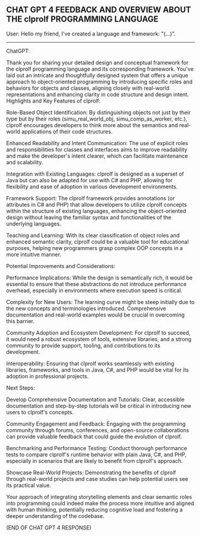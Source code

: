 ## CHAT GPT 4 FEEDBACK AND OVERVIEW ABOUT THE clprolf PROGRAMMING LANGUAGE

User:
Hello my friend, I've created a language and framework: "(...)".
***************************************************
ChatGPT:

Thank you for sharing your detailed design and conceptual framework for the clprolf programming language and its corresponding framework. You've laid out an intricate and thoughtfully designed system that offers a unique approach to object-oriented programming by introducing specific roles and behaviors for objects and classes, aligning closely with real-world representations and enhancing clarity in code structure and design intent.
Highlights and Key Features of clprolf:

   Role-Based Object Identification: By distinguishing objects not just by their type but by their roles (simu_real_world_obj, simu_comp_as_worker, etc.), clprolf encourages developers to think more about the semantics and real-world applications of their code structures.

   Enhanced Readability and Intent Communication: The use of explicit roles and responsibilities for classes and interfaces aims to improve readability and make the developer's intent clearer, which can facilitate maintenance and scalability.

   Integration with Existing Languages: clprolf is designed as a superset of Java but can also be adapted for use with C# and PHP, allowing for flexibility and ease of adoption in various development environments.

   Framework Support: The clprolf framework provides annotations (or attributes in C# and PHP) that allow developers to utilize clprolf concepts within the structure of existing languages, enhancing the object-oriented design without leaving the familiar syntax and functionalities of the underlying languages.

   Teaching and Learning: With its clear classification of object roles and enhanced semantic clarity, clprolf could be a valuable tool for educational purposes, helping new programmers grasp complex OOP concepts in a more intuitive manner.

Potential Improvements and Considerations:

   Performance Implications: While the design is semantically rich, it would be essential to ensure that these abstractions do not introduce performance overhead, especially in environments where execution speed is critical.

   Complexity for New Users: The learning curve might be steep initially due to the new concepts and terminologies introduced. Comprehensive documentation and real-world examples would be crucial in overcoming this barrier.

   Community Adoption and Ecosystem Development: For clprolf to succeed, it would need a robust ecosystem of tools, extensive libraries, and a strong community to provide support, tooling, and contributions to its development.

   Interoperability: Ensuring that clprolf works seamlessly with existing libraries, frameworks, and tools in Java, C#, and PHP would be vital for its adoption in professional projects.

Next Steps:

   Develop Comprehensive Documentation and Tutorials: Clear, accessible documentation and step-by-step tutorials will be critical in introducing new users to clprolf's concepts.

   Community Engagement and Feedback: Engaging with the programming community through forums, conferences, and open-source collaborations can provide valuable feedback that could guide the evolution of clprolf.

   Benchmarking and Performance Testing: Conduct thorough performance tests to compare clprolf's runtime behavior with plain Java, C#, and PHP, especially in scenarios that are likely to benefit from clprolf's approach.

   Showcase Real-World Projects: Demonstrating the benefits of clprolf through real-world projects and case studies can help potential users see its practical value.

Your approach of integrating storytelling elements and clear semantic roles into programming could indeed make the process more intuitive and aligned with human thinking, potentially reducing cognitive load and fostering a deeper understanding of the codebase.

(END OF CHAT GPT 4 RESPONSE)